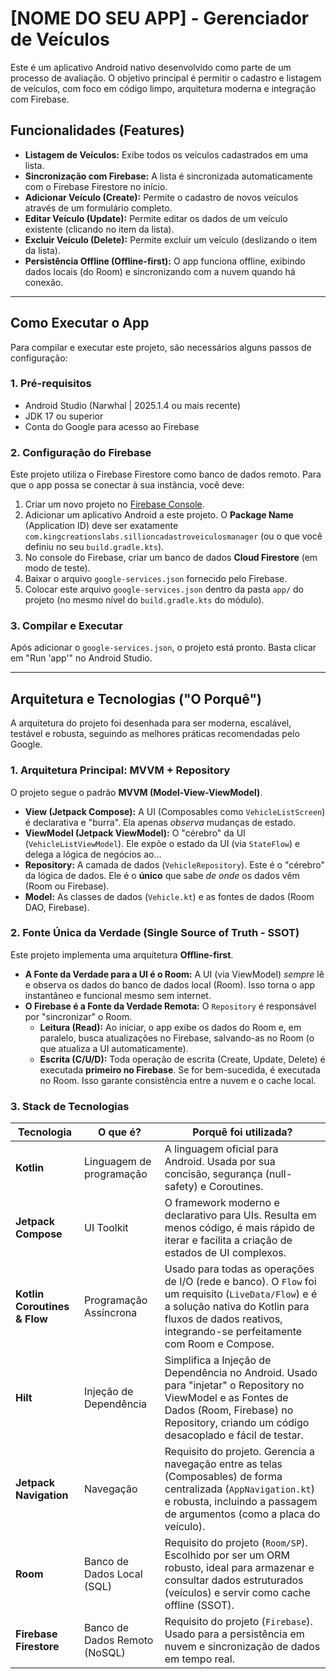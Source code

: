 # [NOME DO SEU APP] - Gerenciador de Veículos

Este é um aplicativo Android nativo desenvolvido como parte de um processo de avaliação. O objetivo principal é permitir o cadastro e listagem de veículos, com foco em código limpo, arquitetura moderna e integração com Firebase.

## Funcionalidades (Features)

* **Listagem de Veículos:** Exibe todos os veículos cadastrados em uma lista.
* **Sincronização com Firebase:** A lista é sincronizada automaticamente com o Firebase Firestore no início.
* **Adicionar Veículo (Create):** Permite o cadastro de novos veículos através de um formulário completo.
* **Editar Veículo (Update):** Permite editar os dados de um veículo existente (clicando no item da lista).
* **Excluir Veículo (Delete):** Permite excluir um veículo (deslizando o item da lista).
* **Persistência Offline (Offline-first):** O app funciona offline, exibindo dados locais (do Room) e sincronizando com a nuvem quando há conexão.

---

## Como Executar o App

Para compilar e executar este projeto, são necessários alguns passos de configuração:

### 1. Pré-requisitos
* Android Studio (Narwhal | 2025.1.4 ou mais recente)
* JDK 17 ou superior
* Conta do Google para acesso ao Firebase

### 2. Configuração do Firebase
Este projeto utiliza o Firebase Firestore como banco de dados remoto. Para que o app possa se conectar à sua instância, você deve:

1.  Criar um novo projeto no [Firebase Console](https://console.firebase.google.com/).
2.  Adicionar um aplicativo Android a este projeto. O **Package Name** (Application ID) deve ser exatamente `com.kingcreationslabs.sillioncadastroveiculosmanager` (ou o que você definiu no seu `build.gradle.kts`).
3.  No console do Firebase, criar um banco de dados **Cloud Firestore** (em modo de teste).
4.  Baixar o arquivo `google-services.json` fornecido pelo Firebase.
5.  Colocar este arquivo `google-services.json` dentro da pasta `app/` do projeto (no mesmo nível do `build.gradle.kts` do módulo).

### 3. Compilar e Executar
Após adicionar o `google-services.json`, o projeto está pronto. Basta clicar em "Run 'app'" no Android Studio.

---

## Arquitetura e Tecnologias ("O Porquê")

A arquitetura do projeto foi desenhada para ser moderna, escalável, testável e robusta, seguindo as melhores práticas recomendadas pelo Google.

### 1. Arquitetura Principal: MVVM + Repository
O projeto segue o padrão **MVVM (Model-View-ViewModel)**.

* **View (Jetpack Compose):** A UI (Composables como `VehicleListScreen`) é declarativa e "burra". Ela apenas *observa* mudanças de estado.
* **ViewModel (Jetpack ViewModel):** O "cérebro" da UI (`VehicleListViewModel`). Ele expõe o estado da UI (via `StateFlow`) e delega a lógica de negócios ao...
* **Repository:** A camada de dados (`VehicleRepository`). Este é o "cérebro" da lógica de dados. Ele é o **único** que sabe *de onde* os dados vêm (Room ou Firebase).
* **Model:** As classes de dados (`Vehicle.kt`) e as fontes de dados (Room DAO, Firebase).

### 2. Fonte Única da Verdade (Single Source of Truth - SSOT)
Este projeto implementa uma arquitetura **Offline-first**.

* **A Fonte da Verdade para a UI é o Room:** A UI (via ViewModel) *sempre* lê e observa os dados do banco de dados local (Room). Isso torna o app instantâneo e funcional mesmo sem internet.
* **O Firebase é a Fonte da Verdade Remota:** O `Repository` é responsável por "sincronizar" o Room.
    * **Leitura (Read):** Ao iniciar, o app exibe os dados do Room e, em paralelo, busca atualizações no Firebase, salvando-as no Room (o que atualiza a UI automaticamente).
    * **Escrita (C/U/D):** Toda operação de escrita (Create, Update, Delete) é executada **primeiro no Firebase**. Se for bem-sucedida, é executada no Room. Isso garante consistência entre a nuvem e o cache local.

### 3. Stack de Tecnologias

| Tecnologia | O que é? | Porquê foi utilizada? |
| --- | --- | --- |
| **Kotlin** | Linguagem de programação | A linguagem oficial para Android. Usada por sua concisão, segurança (null-safety) e Coroutines. |
| **Jetpack Compose** | UI Toolkit | O framework moderno e declarativo para UIs. Resulta em menos código, é mais rápido de iterar e facilita a criação de estados de UI complexos. |
| **Kotlin Coroutines & Flow** | Programação Assíncrona | Usado para todas as operações de I/O (rede e banco). O `Flow` foi um requisito (`LiveData/Flow`) e é a solução nativa do Kotlin para fluxos de dados reativos, integrando-se perfeitamente com Room e Compose. |
| **Hilt** | Injeção de Dependência | Simplifica a Injeção de Dependência no Android. Usado para "injetar" o Repository no ViewModel e as Fontes de Dados (Room, Firebase) no Repository, criando um código desacoplado e fácil de testar. |
| **Jetpack Navigation** | Navegação | Requisito do projeto. Gerencia a navegação entre as telas (Composables) de forma centralizada (`AppNavigation.kt`) e robusta, incluindo a passagem de argumentos (como a placa do veículo). |
| **Room** | Banco de Dados Local (SQL) | Requisito do projeto (`Room/SP`). Escolhido por ser um ORM robusto, ideal para armazenar e consultar dados estruturados (veículos) e servir como cache offline (SSOT). |
| **Firebase Firestore** | Banco de Dados Remoto (NoSQL) | Requisito do projeto (`Firebase`). Usado para a persistência em nuvem e sincronização de dados em tempo real. |